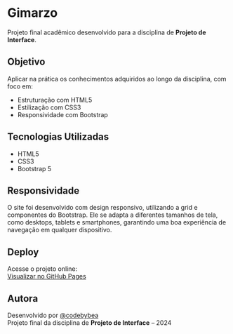 # Gimarzo

Projeto final acadêmico desenvolvido para a disciplina de **Projeto de Interface**.

## Objetivo

Aplicar na prática os conhecimentos adquiridos ao longo da disciplina, com foco em:

- Estruturação com HTML5  
- Estilização com CSS3  
- Responsividade com Bootstrap  

## Tecnologias Utilizadas

- HTML5  
- CSS3  
- Bootstrap 5  

## Responsividade

O site foi desenvolvido com design responsivo, utilizando a grid e componentes do Bootstrap. Ele se adapta a diferentes tamanhos de tela, como desktops, tablets e smartphones, garantindo uma boa experiência de navegação em qualquer dispositivo.

## Deploy

Acesse o projeto online:  
[Visualizar no GitHub Pages](https://codebybea.github.io/gimarzo/)

## Autora

Desenvolvido por [@codebybea](https://github.com/codebybea)  
Projeto final da disciplina de **Projeto de Interface** – 2024
